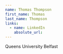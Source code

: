 ```yaml
---
name: Thomas Thompson
first_name: Thomas
last_name: Thompson
links:
  - name: LinkedIn
    absolute_url: 
---
```

Queens University Belfast

